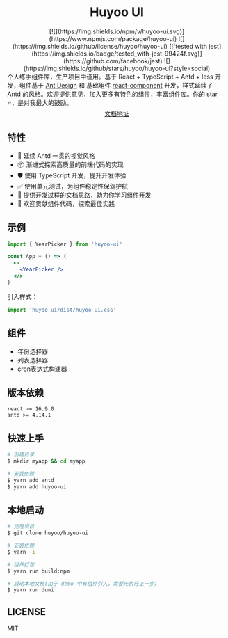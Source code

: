 <h1 align="center">Huyoo UI</h1>

<div align="center">
[![](https://img.shields.io/npm/v/huyoo-ui.svg)](https://www.npmjs.com/package/huyoo-ui) ![](https://img.shields.io/github/license/huyoo/huyoo-ui) [![tested with jest](https://img.shields.io/badge/tested_with-jest-99424f.svg)](https://github.com/facebook/jest) ![](https://img.shields.io/github/stars/huyoo/huyoo-ui?style=social)
</div>
<div align="left">
个人练手组件库，生产项目中谨用。基于 React + TypeScript + Antd + less 开发，组件基于 <a href="https://ant.design/">Ant Design</a> 和 基础组件 <a href="https://github.com/react-component/">react-component</a> 开发，样式延续了 Antd 的风格。欢迎提供意见，加入更多有特色的组件，丰富组件库。你的 star ⭐，是对我最大的鼓励。
</div>
<div align="center">
  <a href="https://huyoo.github.io/huyoo-ui/">文档地址</a>
</div>

## 特性
- 🌈 延续 Antd 一贯的视觉风格
- 📦 渐进式探索高质量的前端代码的实现
- 🛡 使用 TypeScript 开发，提升开发体验
- ✅ 使用单元测试，为组件稳定性保驾护航
- 📖 提供开发过程的文档思路，助力你学习组件开发
- 🔖 欢迎贡献组件代码，探索最佳实践

## 示例
```jsx
import { YearPicker } from 'huyoo-ui'

const App = () => (
  <>
    <YearPicker />
  </>
)
```

引入样式：
```jsx
import 'huyoo-ui/dist/huyoo-ui.css'
```

## 组件
- 年份选择器
- 列表选择器
- cron表达式构建器

## 版本依赖
```
react >= 16.9.0
antd >= 4.14.1
```

## 快速上手
```bash
# 创建目录
$ mkdir myapp && cd myapp

# 安装依赖
$ yarn add antd
$ yarn add huyoo-ui
```

## 本地启动
```bash
# 克隆项目
$ git clone huyoo/huyoo-ui

# 安装依赖
$ yarn -i

# 组件打包
$ yarn run build:npm

# 启动本地文档(由于 demo 中有组件引入，需要先执行上一步)
$ yarn run dumi
```

## LICENSE
MIT
